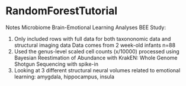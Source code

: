 # RandomForestTutorial

Notes Microbiome Brain-Emotional Learning Analyses BEE Study:
1)	Only included rows with full data for both taxononomic data and structural imaging data
   Data comes from  2 week-old infants 
   n=88
3)	Used the genus-level scaled cell counts (x/10000) processed using Bayesian Reestimation of Abundance with KrakEN:
  Whole Genome Shotgun Sequencing with spike-in
5)	Looking at 3 different structural neural volumes related to emotional learning: amygdala, hippocampus, insula

 
